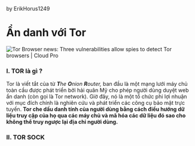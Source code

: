 by ErikHorus1249

# Ẩn danh với Tor
![Tor Browser news: Three vulnerabilities allow spies to detect Tor browsers  | Cloud Pro](https://cdn1.cloudpro.co.uk/sites/cloudprod7/files/styles/thumbnail_large_620x350/public/7/28//tor-hero.jpg?itok=b1Rsr5Uy)
### I. TOR là gì ?
Tor là viết tắt của từ **_T_**_he_ **_O_**_nion_ **_R_**_outer,_ ban đầu là một mạng lưới máy chủ toàn cầu được phát triển bởi hải quân Mỹ cho phép người dùng duyệt web ẩn danh (còn gọi là Tor network). Giờ đây, nó là một tổ chức phi lợi nhuận với mục đích chính là nghiên cứu và phát triển các công cụ bảo mật trực tuyến. **Tor che dấu danh tính của người dùng bằng cách điều hướng dữ liệu truy cập của họ qua các máy chủ và mã hóa các dữ liệu đó sao cho không thể truy ngược lại địa chỉ người dùng.**
### II. TOR SOCK

